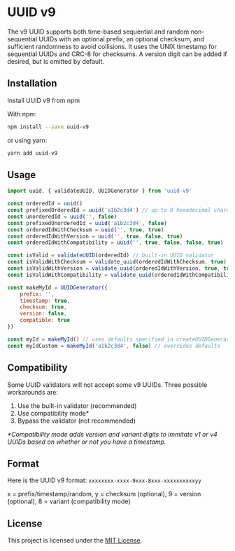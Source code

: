 # UUID v9

The v9 UUID supports both time-based sequential and random non-sequential UUIDs with an optional prefix, an optional checksum, and sufficient randomness to avoid collisions. It uses the UNIX timestamp for sequential UUIDs and CRC-8 for checksums. A version digit can be added if desired, but is omitted by default.

<!-- To learn more about UUID v9, please visit the website: https://uuid-v9.jhunt.dev -->

## Installation

Install UUID v9 from npm

With npm:
```bash
npm install --save uuid-v9
```
or using yarn:
```bash
yarn add uuid-v9
```

## Usage

```javascript
import uuid, { validateUUID, UUIDGenerator } from 'uuid-v9' 

const orderedId = uuid()
const prefixedOrderedId = uuid('a1b2c3d4') // up to 8 hexadecimal characters
const unorderedId = uuid('', false)
const prefixedUnorderedId = uuid('a1b2c3d4', false)
const orderedIdWithChecksum = uuid('', true, true)
const orderedIdWithVersion = uuid('', true, false, true)
const orderedIdWithCompatibility = uuid('', true, false, false, true)

const isValid = validateUUID(orderedId) // built-in UUID validator
const isValidWithChecksum = validate_uuid(orderedIdWithChecksum, true)
const isValidWithVersion = validate_uuid(orderedIdWithVersion, true, true)
const isValidWithCompatibility = validate_uuid(orderedIdWithCompatibility, true, '1')

const makeMyId = UUIDGenerator({
    prefix: '',
    timestamp: true,
    checksum: true,
    version: false,
    compatible: true
})

const myId = makeMyId() // uses defaults specified in createUUIDGenerator
const myIdCustom = makeMyId('a1b2c3d4', false) // overrides defaults
```

## Compatibility

Some UUID validators will not accept some v9 UUIDs. Three possible workarounds are:

1) Use the built-in validator (recommended)
2) Use compatibility mode*
3) Bypass the validator (not recommended)

_*Compatibility mode adds version and variant digits to immitate v1 or v4 UUIDs based on whether or not you have a timestamp._

## Format

Here is the UUID v9 format: `xxxxxxxx-xxxx-9xxx-8xxx-xxxxxxxxxxyy`

x = prefix/timestamp/random, y = checksum (optional), 9 = version (optional), 8 = variant (compatibility mode)

## License

This project is licensed under the [MIT License](LICENSE).